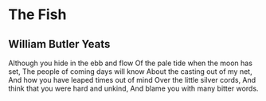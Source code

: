 # The Fish
## William Butler Yeats
Although you hide in the ebb and flow
Of the pale tide when the moon has set,
The people of coming days will know
About the casting out of my net,
And how you have leaped times out of mind
Over the little silver cords,
And think that you were hard and unkind,
And blame you with many bitter words.